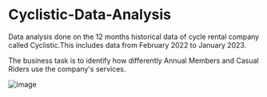 # Cyclistic-Data-Analysis

Data analysis done on the 12 months historical data of cycle rental company called Cyclistic.This includes data from February 2022 to January 2023.

The business task is to identify how differently Annual Members and Casual Riders use the company's services.

![image](https://user-images.githubusercontent.com/50827301/227122227-37bd997d-4535-4209-9e81-8fee2aaab6a3.png)

